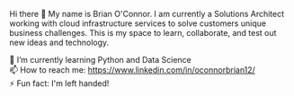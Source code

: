 Hi there 👋 My name is Brian O'Connor. I am currently a Solutions Architect working with cloud infrastructure services to solve customers unique business challenges. This is my space to learn, collaborate, and test out new ideas and technology. 

🌱 I’m currently learning Python and Data Science <br />
📫 How to reach me: https://www.linkedin.com/in/oconnorbrian12/ <br />
⚡ Fun fact: I'm left handed! <br />
